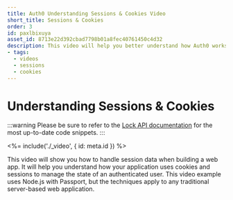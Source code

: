 ```yaml
---
title: Auth0 Understanding Sessions & Cookies Video
short_title: Sessions & Cookies
order: 3
id: paxlbixuya
asset_id: 8713e22d392cbad7798b01a8fec40761450c4d32
description: This video will help you better understand how Auth0 works with sessions and cookies in a traditional web application.
- tags:
  - videos
  - sessions
  - cookies
---
```

# Understanding Sessions &amp; Cookies

:::warning
Please be sure to refer to the [Lock API documentation](/libraries/lock/v10/api) for the most up-to-date code snippets.
:::

<%= include('./_video', { id: meta.id }) %>

This video will show you how to handle session data when building a web app. It will help you understand how your application uses cookies and sessions to manage the state of an authenticated user. This video example uses Node.js with Passport, but the techniques apply to any traditional server-based web application.

<div style="height: 50px"></div>
